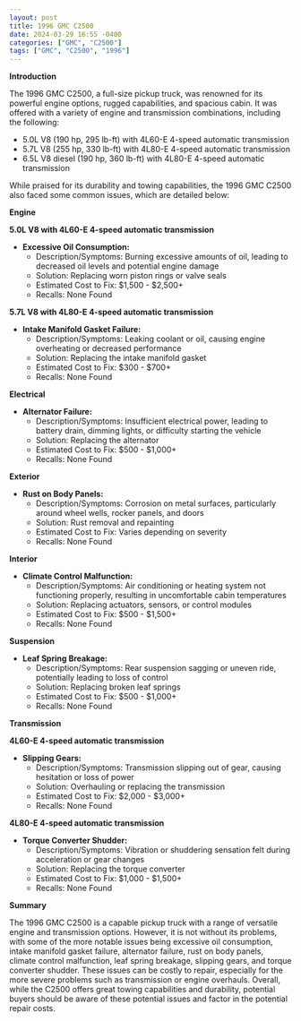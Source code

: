```yaml
---
layout: post
title: 1996 GMC C2500
date: 2024-03-29 16:55 -0400
categories: ["GMC", "C2500"]
tags: ["GMC", "C2500", "1996"]
---
```

**Introduction**

The 1996 GMC C2500, a full-size pickup truck, was renowned for its powerful engine options, rugged capabilities, and spacious cabin. It was offered with a variety of engine and transmission combinations, including the following:

* 5.0L V8 (190 hp, 295 lb-ft) with 4L60-E 4-speed automatic transmission
* 5.7L V8 (255 hp, 330 lb-ft) with 4L80-E 4-speed automatic transmission
* 6.5L V8 diesel (190 hp, 360 lb-ft) with 4L80-E 4-speed automatic transmission

While praised for its durability and towing capabilities, the 1996 GMC C2500 also faced some common issues, which are detailed below:

**Engine**

**5.0L V8 with 4L60-E 4-speed automatic transmission**

* **Excessive Oil Consumption:**
    * Description/Symptoms: Burning excessive amounts of oil, leading to decreased oil levels and potential engine damage
    * Solution: Replacing worn piston rings or valve seals
    * Estimated Cost to Fix: $1,500 - $2,500+
    * Recalls: None Found

**5.7L V8 with 4L80-E 4-speed automatic transmission**

* **Intake Manifold Gasket Failure:**
    * Description/Symptoms: Leaking coolant or oil, causing engine overheating or decreased performance
    * Solution: Replacing the intake manifold gasket
    * Estimated Cost to Fix: $300 - $700+
    * Recalls: None Found

**Electrical**

* **Alternator Failure:**
    * Description/Symptoms: Insufficient electrical power, leading to battery drain, dimming lights, or difficulty starting the vehicle
    * Solution: Replacing the alternator
    * Estimated Cost to Fix: $500 - $1,000+
    * Recalls: None Found

**Exterior**

* **Rust on Body Panels:**
    * Description/Symptoms: Corrosion on metal surfaces, particularly around wheel wells, rocker panels, and doors
    * Solution: Rust removal and repainting
    * Estimated Cost to Fix: Varies depending on severity
    * Recalls: None Found

**Interior**

* **Climate Control Malfunction:**
    * Description/Symptoms: Air conditioning or heating system not functioning properly, resulting in uncomfortable cabin temperatures
    * Solution: Replacing actuators, sensors, or control modules
    * Estimated Cost to Fix: $500 - $1,500+
    * Recalls: None Found

**Suspension**

* **Leaf Spring Breakage:**
    * Description/Symptoms: Rear suspension sagging or uneven ride, potentially leading to loss of control
    * Solution: Replacing broken leaf springs
    * Estimated Cost to Fix: $500 - $1,000+
    * Recalls: None Found

**Transmission**

**4L60-E 4-speed automatic transmission**

* **Slipping Gears:**
    * Description/Symptoms: Transmission slipping out of gear, causing hesitation or loss of power
    * Solution: Overhauling or replacing the transmission
    * Estimated Cost to Fix: $2,000 - $3,000+
    * Recalls: None Found

**4L80-E 4-speed automatic transmission**

* **Torque Converter Shudder:**
    * Description/Symptoms: Vibration or shuddering sensation felt during acceleration or gear changes
    * Solution: Replacing the torque converter
    * Estimated Cost to Fix: $1,000 - $1,500+
    * Recalls: None Found

**Summary**

The 1996 GMC C2500 is a capable pickup truck with a range of versatile engine and transmission options. However, it is not without its problems, with some of the more notable issues being excessive oil consumption, intake manifold gasket failure, alternator failure, rust on body panels, climate control malfunction, leaf spring breakage, slipping gears, and torque converter shudder. These issues can be costly to repair, especially for the more severe problems such as transmission or engine overhauls. Overall, while the C2500 offers great towing capabilities and durability, potential buyers should be aware of these potential issues and factor in the potential repair costs.
